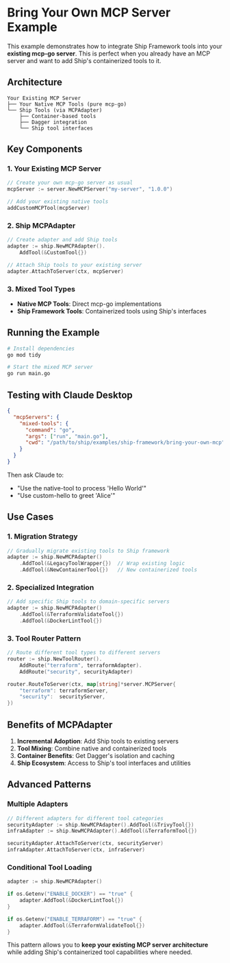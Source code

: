 # Bring Your Own MCP Server Example

This example demonstrates how to integrate Ship Framework tools into your **existing mcp-go server**. This is perfect when you already have an MCP server and want to add Ship's containerized tools to it.

## Architecture

```
Your Existing MCP Server
├── Your Native MCP Tools (pure mcp-go)
└── Ship Tools (via MCPAdapter)
    ├── Container-based tools
    ├── Dagger integration
    └── Ship tool interfaces
```

## Key Components

### 1. Your Existing MCP Server
```go
// Create your own mcp-go server as usual
mcpServer := server.NewMCPServer("my-server", "1.0.0")

// Add your existing native tools
addCustomMCPTool(mcpServer)
```

### 2. Ship MCPAdapter
```go
// Create adapter and add Ship tools
adapter := ship.NewMCPAdapter().
    AddTool(&CustomTool{})

// Attach Ship tools to your existing server
adapter.AttachToServer(ctx, mcpServer)
```

### 3. Mixed Tool Types
- **Native MCP Tools**: Direct mcp-go implementations
- **Ship Framework Tools**: Containerized tools using Ship's interfaces

## Running the Example

```bash
# Install dependencies  
go mod tidy

# Start the mixed MCP server
go run main.go
```

## Testing with Claude Desktop

```json
{
  "mcpServers": {
    "mixed-tools": {
      "command": "go",
      "args": ["run", "main.go"], 
      "cwd": "/path/to/ship/examples/ship-framework/bring-your-own-mcp"
    }
  }
}
```

Then ask Claude to:
- "Use the native-tool to process 'Hello World'"
- "Use custom-hello to greet 'Alice'"

## Use Cases

### 1. Migration Strategy
```go
// Gradually migrate existing tools to Ship framework
adapter := ship.NewMCPAdapter()
    .AddTool(&LegacyToolWrapper{})  // Wrap existing logic
    .AddTool(&NewContainerTool{})   // New containerized tools
```

### 2. Specialized Integration
```go
// Add specific Ship tools to domain-specific servers
adapter := ship.NewMCPAdapter()
    .AddTool(&TerraformValidateTool{})
    .AddTool(&DockerLintTool{})
```

### 3. Tool Router Pattern
```go
// Route different tool types to different servers
router := ship.NewToolRouter().
    AddRoute("terraform", terraformAdapter).
    AddRoute("security", securityAdapter)

router.RouteToServer(ctx, map[string]*server.MCPServer{
    "terraform": terraformServer,
    "security":  securityServer,
})
```

## Benefits of MCPAdapter

1. **Incremental Adoption**: Add Ship tools to existing servers
2. **Tool Mixing**: Combine native and containerized tools
3. **Container Benefits**: Get Dagger's isolation and caching
4. **Ship Ecosystem**: Access to Ship's tool interfaces and utilities

## Advanced Patterns

### Multiple Adapters
```go
// Different adapters for different tool categories
securityAdapter := ship.NewMCPAdapter().AddTool(&TrivyTool{})
infraAdapter := ship.NewMCPAdapter().AddTool(&TerraformTool{})

securityAdapter.AttachToServer(ctx, securityServer)
infraAdapter.AttachToServer(ctx, infraServer)
```

### Conditional Tool Loading
```go
adapter := ship.NewMCPAdapter()

if os.Getenv("ENABLE_DOCKER") == "true" {
    adapter.AddTool(&DockerLintTool{})
}

if os.Getenv("ENABLE_TERRAFORM") == "true" {
    adapter.AddTool(&TerraformValidateTool{})
}
```

This pattern allows you to **keep your existing MCP server architecture** while adding Ship's containerized tool capabilities where needed.